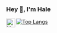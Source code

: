 <h3 title="hehehe"> Hey 👻, I'm Hale</h3>

<a href="https://www.linkedin.com/in/hale-tosun-29b766180/">
  <img align="left" alt="Hale's LinkedIn" width="24px" src="https://cdn.jsdelivr.net/npm/simple-icons@v3/icons/linkedin.svg" />
</a>



[![Top Langs](https://github-readme-stats.vercel.app/api/top-langs/?username=haletosun3&layout=compact)](https://github.com/haletosun3/github-readme-stats) 

